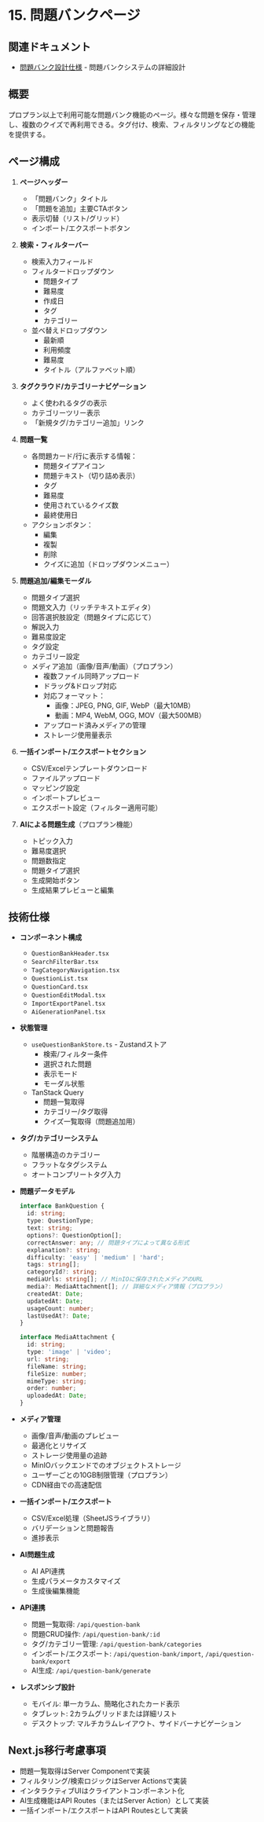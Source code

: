# 15. 問題バンクページ

## 関連ドキュメント

- [問題バンク設計仕様](./question-bank-design.md) - 問題バンクシステムの詳細設計

## 概要

プロプラン以上で利用可能な問題バンク機能のページ。様々な問題を保存・管理し、複数のクイズで再利用できる。タグ付け、検索、フィルタリングなどの機能を提供する。

## ページ構成

1. **ページヘッダー**

   - 「問題バンク」タイトル
   - 「問題を追加」主要CTAボタン
   - 表示切替（リスト/グリッド）
   - インポート/エクスポートボタン

2. **検索・フィルターバー**

   - 検索入力フィールド
   - フィルタードロップダウン
     - 問題タイプ
     - 難易度
     - 作成日
     - タグ
     - カテゴリー
   - 並べ替えドロップダウン
     - 最新順
     - 利用頻度
     - 難易度
     - タイトル（アルファベット順）

3. **タグクラウド/カテゴリーナビゲーション**

   - よく使われるタグの表示
   - カテゴリーツリー表示
   - 「新規タグ/カテゴリー追加」リンク

4. **問題一覧**

   - 各問題カード/行に表示する情報：
     - 問題タイプアイコン
     - 問題テキスト（切り詰め表示）
     - タグ
     - 難易度
     - 使用されているクイズ数
     - 最終使用日
   - アクションボタン：
     - 編集
     - 複製
     - 削除
     - クイズに追加（ドロップダウンメニュー）

5. **問題追加/編集モーダル**

   - 問題タイプ選択
   - 問題文入力（リッチテキストエディタ）
   - 回答選択肢設定（問題タイプに応じて）
   - 解説入力
   - 難易度設定
   - タグ設定
   - カテゴリー設定
   - メディア追加（画像/音声/動画）（プロプラン）
     - 複数ファイル同時アップロード
     - ドラッグ&ドロップ対応
     - 対応フォーマット：
       - 画像：JPEG, PNG, GIF, WebP（最大10MB）
       - 動画：MP4, WebM, OGG, MOV（最大500MB）
     - アップロード済みメディアの管理
     - ストレージ使用量表示

6. **一括インポート/エクスポートセクション**

   - CSV/Excelテンプレートダウンロード
   - ファイルアップロード
   - マッピング設定
   - インポートプレビュー
   - エクスポート設定（フィルター適用可能）

7. **AIによる問題生成**（プロプラン機能）
   - トピック入力
   - 難易度選択
   - 問題数指定
   - 問題タイプ選択
   - 生成開始ボタン
   - 生成結果プレビューと編集

## 技術仕様

- **コンポーネント構成**

  - `QuestionBankHeader.tsx`
  - `SearchFilterBar.tsx`
  - `TagCategoryNavigation.tsx`
  - `QuestionList.tsx`
  - `QuestionCard.tsx`
  - `QuestionEditModal.tsx`
  - `ImportExportPanel.tsx`
  - `AiGenerationPanel.tsx`

- **状態管理**

  - `useQuestionBankStore.ts` - Zustandストア
    - 検索/フィルター条件
    - 選択された問題
    - 表示モード
    - モーダル状態
  - TanStack Query
    - 問題一覧取得
    - カテゴリー/タグ取得
    - クイズ一覧取得（問題追加用）

- **タグ/カテゴリーシステム**

  - 階層構造のカテゴリー
  - フラットなタグシステム
  - オートコンプリートタグ入力

- **問題データモデル**

  ```typescript
  interface BankQuestion {
    id: string;
    type: QuestionType;
    text: string;
    options?: QuestionOption[];
    correctAnswer: any; // 問題タイプによって異なる形式
    explanation?: string;
    difficulty: 'easy' | 'medium' | 'hard';
    tags: string[];
    categoryId?: string;
    mediaUrls: string[]; // MinIOに保存されたメディアのURL
    media?: MediaAttachment[]; // 詳細なメディア情報（プロプラン）
    createdAt: Date;
    updatedAt: Date;
    usageCount: number;
    lastUsedAt?: Date;
  }

  interface MediaAttachment {
    id: string;
    type: 'image' | 'video';
    url: string;
    fileName: string;
    fileSize: number;
    mimeType: string;
    order: number;
    uploadedAt: Date;
  }
  ```

- **メディア管理**

  - 画像/音声/動画のプレビュー
  - 最適化とリサイズ
  - ストレージ使用量の追跡
  - MinIOバックエンドでのオブジェクトストレージ
  - ユーザーごとの10GB制限管理（プロプラン）
  - CDN経由での高速配信

- **一括インポート/エクスポート**

  - CSV/Excel処理（SheetJSライブラリ）
  - バリデーションと問題報告
  - 進捗表示

- **AI問題生成**

  - AI API連携
  - 生成パラメータカスタマイズ
  - 生成後編集機能

- **API連携**

  - 問題一覧取得: `/api/question-bank`
  - 問題CRUD操作: `/api/question-bank/:id`
  - タグ/カテゴリー管理: `/api/question-bank/categories`
  - インポート/エクスポート: `/api/question-bank/import`, `/api/question-bank/export`
  - AI生成: `/api/question-bank/generate`

- **レスポンシブ設計**
  - モバイル: 単一カラム、簡略化されたカード表示
  - タブレット: 2カラムグリッドまたは詳細リスト
  - デスクトップ: マルチカラムレイアウト、サイドバーナビゲーション

## Next.js移行考慮事項

- 問題一覧取得はServer Componentで実装
- フィルタリング/検索ロジックはServer Actionsで実装
- インタラクティブUIはクライアントコンポーネント化
- AI生成機能はAPI Routes（またはServer Action）として実装
- 一括インポート/エクスポートはAPI Routesとして実装
